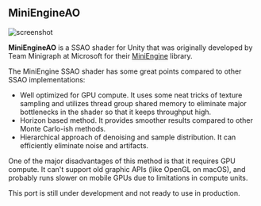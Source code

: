 MiniEngineAO
------------

![screenshot](http://i.imgur.com/2nQRQvcl.png)

**MiniEngineAO** is a SSAO shader for Unity that was originally developed by
Team Minigraph at Microsoft for their [MiniEngine] library.

[MiniEngine]: https://github.com/Microsoft/DirectX-Graphics-Samples

The MiniEngine SSAO shader has some great points compared to other SSAO
implementations:

- Well optimized for GPU compute. It uses some neat tricks of texture sampling
  and utilizes thread group shared memory to eliminate major bottlenecks in the
  shader so that it keeps throughput high.
- Horizon based method. It provides smoother results compared to other
  Monte Carlo-ish methods.
- Hierarchical approach of denoising and sample distribution. It can
  efficiently eliminate noise and artifacts.

One of the major disadvantages of this method is that it requires GPU compute.
It can't support old graphic APIs (like OpenGL on macOS), and probably runs
slower on mobile GPUs due to limitations in compute units.

This port is still under development and not ready to use in production.
